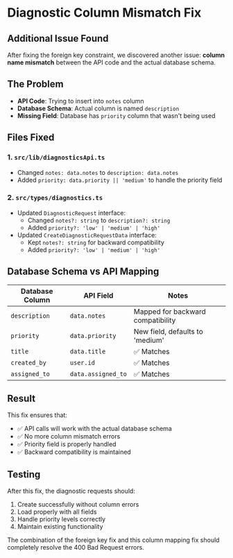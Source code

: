 # Diagnostic Column Mismatch Fix

## Additional Issue Found

After fixing the foreign key constraint, we discovered another issue: **column name mismatch** between the API code and the actual database schema.

## The Problem

- **API Code**: Trying to insert into `notes` column
- **Database Schema**: Actual column is named `description`
- **Missing Field**: Database has `priority` column that wasn't being used

## Files Fixed

### 1. `src/lib/diagnosticsApi.ts`
- Changed `notes: data.notes` to `description: data.notes`
- Added `priority: data.priority || 'medium'` to handle the priority field

### 2. `src/types/diagnostics.ts`
- Updated `DiagnosticRequest` interface:
  - Changed `notes?: string` to `description?: string`
  - Added `priority?: 'low' | 'medium' | 'high'`
- Updated `CreateDiagnosticRequestData` interface:
  - Kept `notes?: string` for backward compatibility
  - Added `priority?: 'low' | 'medium' | 'high'`

## Database Schema vs API Mapping

| Database Column | API Field | Notes |
|----------------|-----------|-------|
| `description` | `data.notes` | Mapped for backward compatibility |
| `priority` | `data.priority` | New field, defaults to 'medium' |
| `title` | `data.title` | ✅ Matches |
| `created_by` | `user.id` | ✅ Matches |
| `assigned_to` | `data.assigned_to` | ✅ Matches |

## Result

This fix ensures that:
- ✅ API calls will work with the actual database schema
- ✅ No more column mismatch errors
- ✅ Priority field is properly handled
- ✅ Backward compatibility is maintained

## Testing

After this fix, the diagnostic requests should:
1. Create successfully without column errors
2. Load properly with all fields
3. Handle priority levels correctly
4. Maintain existing functionality

The combination of the foreign key fix and this column mapping fix should completely resolve the 400 Bad Request errors.










